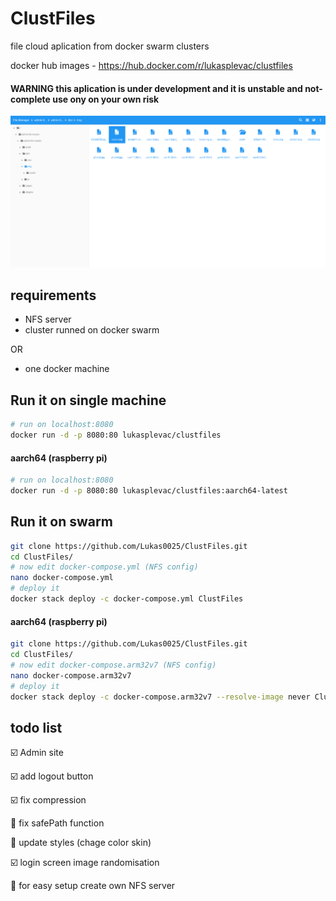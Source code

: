 # ClustFiles
file cloud aplication from docker swarm clusters

docker hub images - https://hub.docker.com/r/lukasplevac/clustfiles

#### WARNING this aplication is under development and it is unstable and not-complete use ony on your own risk

![preview](https://github.com/Lukas0025/ClustFiles/blob/master/preview/indir.png)

## requirements
* NFS server
* cluster runned on docker swarm

OR

* one docker machine

## Run it on single machine

```sh
# run on localhost:8080
docker run -d -p 8080:80 lukasplevac/clustfiles
```
#### aarch64 (raspberry pi)

```sh
# run on localhost:8080
docker run -d -p 8080:80 lukasplevac/clustfiles:aarch64-latest
```

## Run it on swarm

```sh
git clone https://github.com/Lukas0025/ClustFiles.git
cd ClustFiles/
# now edit docker-compose.yml (NFS config)
nano docker-compose.yml
# deploy it
docker stack deploy -c docker-compose.yml ClustFiles
```

#### aarch64 (raspberry pi)

```sh
git clone https://github.com/Lukas0025/ClustFiles.git
cd ClustFiles/
# now edit docker-compose.arm32v7 (NFS config)
nano docker-compose.arm32v7
# deploy it
docker stack deploy -c docker-compose.arm32v7 --resolve-image never ClustFiles
```

## todo list
:ballot_box_with_check: Admin site

:ballot_box_with_check: add logout button

:ballot_box_with_check: fix compression

:black_square_button: fix safePath function

:black_square_button: update styles (chage color skin)

:ballot_box_with_check: login screen image randomisation

:black_square_button: for easy setup create own NFS server
